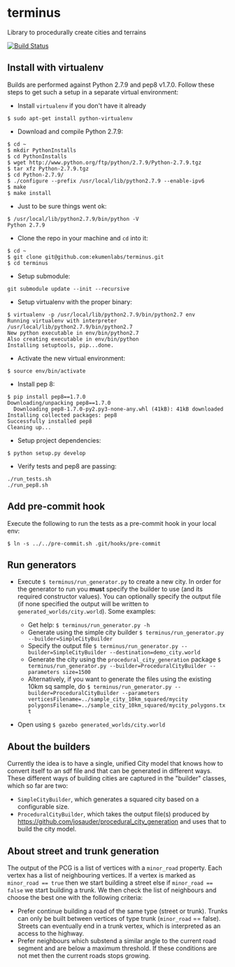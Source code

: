 # terminus
Library to procedurally create cities and terrains

[![Build Status](https://travis-ci.org/ekumenlabs/terminus.svg?branch=master)](https://travis-ci.org/ekumenlabs/terminus)

## Install with virtualenv

Builds are performed against Python 2.7.9 and pep8 v1.7.0. Follow these steps to get such a setup in a separate virtual environment:

- Install `virtualenv` if you don't have it already
```
$ sudo apt-get install python-virtualenv 
```
- Download and compile Python 2.7.9:
```
$ cd ~
$ mkdir PythonInstalls
$ cd PythonInstalls
$ wget http://www.python.org/ftp/python/2.7.9/Python-2.7.9.tgz
$ tar xfz Python-2.7.9.tgz
$ cd Python-2.7.9/
$ ./configure --prefix /usr/local/lib/python2.7.9 --enable-ipv6
$ make
$ make install
```
- Just to be sure things went ok:
```
$ /usr/local/lib/python2.7.9/bin/python -V
Python 2.7.9
```
- Clone the repo in your machine and `cd` into it:
```
$ cd ~
$ git clone git@github.com:ekumenlabs/terminus.git
$ cd terminus
```
- Setup submodule:
```
git submodule update --init --recursive
```
- Setup virtualenv with the proper binary:
```
$ virtualenv -p /usr/local/lib/python2.7.9/bin/python2.7 env
Running virtualenv with interpreter /usr/local/lib/python2.7.9/bin/python2.7
New python executable in env/bin/python2.7
Also creating executable in env/bin/python
Installing setuptools, pip...done.
```
- Activate the new virtual environment:
```
$ source env/bin/activate
```
- Install pep 8:
```
$ pip install pep8==1.7.0
Downloading/unpacking pep8==1.7.0
  Downloading pep8-1.7.0-py2.py3-none-any.whl (41kB): 41kB downloaded
Installing collected packages: pep8
Successfully installed pep8
Cleaning up...
```
- Setup project dependencies:
```
$ python setup.py develop
```
- Verify tests and pep8 are passing:
```
./run_tests.sh
./run_pep8.sh
```

## Add pre-commit hook

Execute the following to run the tests as a pre-commit hook in your local env:
```
$ ln -s ../../pre-commit.sh .git/hooks/pre-commit
```

## Run generators

- Execute `$ terminus/run_generator.py` to create a new city. In order for the generator to run you **must** specify the builder to use (and its required constructor values). You can optionally specify the output file (if none specified the output will be written to `generated_worlds/city.world`).
Some examples:

    * Get help: `$ terminus/run_generator.py -h`
    * Generate using the simple city builder `$ terminus/run_generator.py --builder=SimpleCityBuilder`
    * Specify the output file `$ terminus/run_generator.py --builder=SimpleCityBuilder --destination=demo_city.world`
    * Generate the city using the `procedural_city_generation` package `$ terminus/run_generator.py --builder=ProceduralCityBuilder --parameters size=1500`
    * Alternatively, if you want to generate the files using the existing 10km sq sample, do `$ terminus/run_generator.py --builder=ProceduralCityBuilder --parameters verticesFilename=../sample_city_10km_squared/mycity polygonsFilename=../sample_city_10km_squared/mycity_polygons.txt`

- Open using `$ gazebo generated_worlds/city.world`

## About the builders

Currently the idea is to have a single, unified City model that knows how to convert itself to an sdf file and that can be generated in different ways. These different ways of building cities are captured in the "builder" classes, which so far are two:

- `SimpleCityBuilder`, which generates a squared city based on a configurable size.
- `ProceduralCityBuilder`, which takes the output file(s) produced by https://github.com/josauder/procedural_city_generation and uses that to build the city model.

## About street and trunk generation

The output of the PCG is a list of vertices with a `minor_road` property. Each vertex has a list of neighbouring vertices.
If a vertex is marked as `minor_road == true` then we start building a street else if `minor_road == false` we start building a trunk. We then check the list of neighbours and choose the best one with the following criteria:

- Prefer continue building a road of the same type (street or trunk). Trunks can only be built between vertices of type trunk (`minor_road` == false). Streets can eventually end in a trunk vertex, which is interpreted as an access to the highway.
- Prefer neighbours which substend a similar angle to the current road segment and are below a maximum threshold.
If these conditions are not met then the current roads stops growing.
